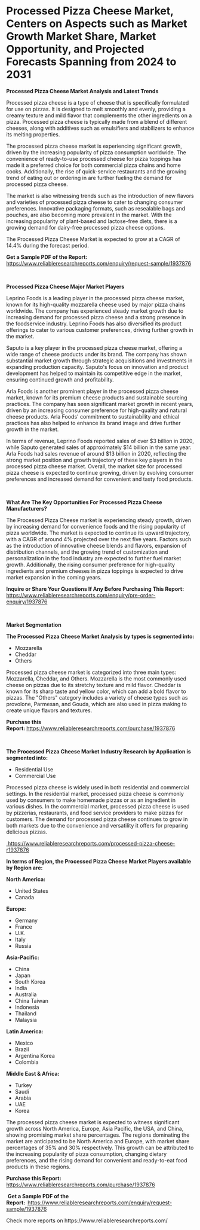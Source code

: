 <p><h1>Processed Pizza Cheese Market, Centers on Aspects such as Market Growth Market Share, Market Opportunity, and Projected Forecasts Spanning from 2024 to 2031</h1></p><p><strong>Processed Pizza Cheese Market Analysis and Latest Trends</strong></p>
<p><p>Processed pizza cheese is a type of cheese that is specifically formulated for use on pizzas. It is designed to melt smoothly and evenly, providing a creamy texture and mild flavor that complements the other ingredients on a pizza. Processed pizza cheese is typically made from a blend of different cheeses, along with additives such as emulsifiers and stabilizers to enhance its melting properties.</p><p>The processed pizza cheese market is experiencing significant growth, driven by the increasing popularity of pizza consumption worldwide. The convenience of ready-to-use processed cheese for pizza toppings has made it a preferred choice for both commercial pizza chains and home cooks. Additionally, the rise of quick-service restaurants and the growing trend of eating out or ordering in are further fueling the demand for processed pizza cheese.</p><p>The market is also witnessing trends such as the introduction of new flavors and varieties of processed pizza cheese to cater to changing consumer preferences. Innovative packaging formats, such as resealable bags and pouches, are also becoming more prevalent in the market. With the increasing popularity of plant-based and lactose-free diets, there is a growing demand for dairy-free processed pizza cheese options.</p><p>The Processed Pizza Cheese Market is expected to grow at a CAGR of 14.4% during the forecast period.</p></p>
<p><strong>Get a Sample PDF of the Report:&nbsp;</strong> <a href="https://www.reliableresearchreports.com/enquiry/request-sample/1937876">https://www.reliableresearchreports.com/enquiry/request-sample/1937876</a></p>
<p>&nbsp;</p>
<p><strong>Processed Pizza Cheese Major Market Players</strong></p>
<p><p>Leprino Foods is a leading player in the processed pizza cheese market, known for its high-quality mozzarella cheese used by major pizza chains worldwide. The company has experienced steady market growth due to increasing demand for processed pizza cheese and a strong presence in the foodservice industry. Leprino Foods has also diversified its product offerings to cater to various customer preferences, driving further growth in the market.</p><p>Saputo is a key player in the processed pizza cheese market, offering a wide range of cheese products under its brand. The company has shown substantial market growth through strategic acquisitions and investments in expanding production capacity. Saputo's focus on innovation and product development has helped to maintain its competitive edge in the market, ensuring continued growth and profitability.</p><p>Arla Foods is another prominent player in the processed pizza cheese market, known for its premium cheese products and sustainable sourcing practices. The company has seen significant market growth in recent years, driven by an increasing consumer preference for high-quality and natural cheese products. Arla Foods' commitment to sustainability and ethical practices has also helped to enhance its brand image and drive further growth in the market.</p><p>In terms of revenue, Leprino Foods reported sales of over $3 billion in 2020, while Saputo generated sales of approximately $14 billion in the same year. Arla Foods had sales revenue of around $13 billion in 2020, reflecting the strong market position and growth trajectory of these key players in the processed pizza cheese market. Overall, the market size for processed pizza cheese is expected to continue growing, driven by evolving consumer preferences and increased demand for convenient and tasty food products.</p></p>
<p>&nbsp;</p>
<p><strong>What Are The Key Opportunities For Processed Pizza Cheese Manufacturers?</strong></p>
<p><p>The Processed Pizza Cheese market is experiencing steady growth, driven by increasing demand for convenience foods and the rising popularity of pizza worldwide. The market is expected to continue its upward trajectory, with a CAGR of around 4% projected over the next five years. Factors such as the introduction of innovative cheese blends and flavors, expansion of distribution channels, and the growing trend of customization and personalization in the food industry are expected to further fuel market growth. Additionally, the rising consumer preference for high-quality ingredients and premium cheeses in pizza toppings is expected to drive market expansion in the coming years.</p></p>
<p><strong>Inquire or Share Your Questions If Any Before Purchasing This Report:</strong> <a href="https://www.reliableresearchreports.com/enquiry/pre-order-enquiry/1937876">https://www.reliableresearchreports.com/enquiry/pre-order-enquiry/1937876</a></p>
<p>&nbsp;</p>
<p><strong>Market Segmentation</strong></p>
<p><strong>The Processed Pizza Cheese Market Analysis by types is segmented into:</strong></p>
<p><ul><li>Mozzarella</li><li>Cheddar</li><li>Others</li></ul></p>
<p><p>Processed pizza cheese market is categorized into three main types: Mozzarella, Cheddar, and Others. Mozzarella is the most commonly used cheese on pizzas due to its stretchy texture and mild flavor. Cheddar is known for its sharp taste and yellow color, which can add a bold flavor to pizzas. The "Others" category includes a variety of cheese types such as provolone, Parmesan, and Gouda, which are also used in pizza making to create unique flavors and textures.</p></p>
<p><strong>Purchase this Report:&nbsp;</strong><a href="https://www.reliableresearchreports.com/purchase/1937876">https://www.reliableresearchreports.com/purchase/1937876</a></p>
<p>&nbsp;</p>
<p><strong>The Processed Pizza Cheese Market Industry Research by Application is segmented into:</strong></p>
<p><ul><li>Residential Use</li><li>Commercial Use</li></ul></p>
<p><p>Processed pizza cheese is widely used in both residential and commercial settings. In the residential market, processed pizza cheese is commonly used by consumers to make homemade pizzas or as an ingredient in various dishes. In the commercial market, processed pizza cheese is used by pizzerias, restaurants, and food service providers to make pizzas for customers. The demand for processed pizza cheese continues to grow in both markets due to the convenience and versatility it offers for preparing delicious pizzas.</p></p>
<p><a href="https://www.reliableresearchreports.com/processed-pizza-cheese-r1937876">&nbsp;https://www.reliableresearchreports.com/processed-pizza-cheese-r1937876</a></p>
<p><strong>In terms of Region, the Processed Pizza Cheese Market Players available by Region are:</strong></p>
<p>
    <p> <strong> North America: </strong>
        <ul>
            <li>United States</li>
            <li>Canada</li>
        </ul>
        </p> 
    <p> <strong> Europe: </strong>
        <ul>
            <li>Germany</li>
            <li>France</li>
            <li>U.K.</li>
            <li>Italy</li>
            <li>Russia</li>
        </ul>
        </p> 
    <p> <strong> Asia-Pacific: </strong>
        <ul>
            <li>China</li>
            <li>Japan</li>
            <li>South Korea</li>
            <li>India</li>
            <li>Australia</li>
            <li>China Taiwan</li>
            <li>Indonesia</li>
            <li>Thailand</li>
            <li>Malaysia</li>
        </ul>
        </p> 
    <p> <strong> Latin America: </strong>
        <ul>
            <li>Mexico</li>
            <li>Brazil</li>
            <li>Argentina Korea</li>
            <li>Colombia</li>
        </ul>
        </p> 
    <p> <strong> Middle East & Africa: </strong>
        <ul>
            <li>Turkey</li>
            <li>Saudi</li>
            <li>Arabia</li>
            <li>UAE</li>
            <li>Korea</li>
        </ul>
    </p>
    </p>
<p><p>The processed pizza cheese market is expected to witness significant growth across North America, Europe, Asia Pacific, the USA, and China, showing promising market share percentages. The regions dominating the market are anticipated to be North America and Europe, with market share percentages of 35% and 30% respectively. This growth can be attributed to the increasing popularity of pizza consumption, changing dietary preferences, and the rising demand for convenient and ready-to-eat food products in these regions.</p></p>
<p><strong>Purchase this Report: </strong><a href="https://www.reliableresearchreports.com/purchase/1937876">https://www.reliableresearchreports.com/purchase/1937876</a></p>
<p>&nbsp;<strong>Get a Sample PDF of the Report:&nbsp;&nbsp;</strong><a href="https://www.reliableresearchreports.com/enquiry/request-sample/1937876">https://www.reliableresearchreports.com/enquiry/request-sample/1937876</a></p>
<p><strong></strong></p>
<p>Check more reports on https://www.reliableresearchreports.com/</p>